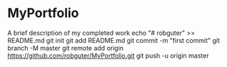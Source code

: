 # MyPortfolio
A brief description of my completed work
echo "# robguter" >> README.md
git init
git add README.md
git commit -m "first commit"
git branch -M master
git remote add origin https://github.com/robguter/MyPortfolio.git
git push -u origin master
